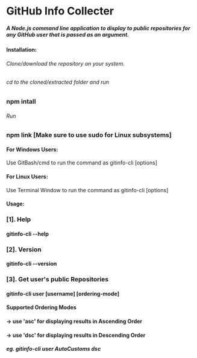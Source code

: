 # GitHub Info Collecter

##### A Node.js command line application to display to public repositories for any GitHub user that is passed as an argument.

#### Installation: 
###### Clone/download the repository on your system. 
###### cd to the cloned/extracted folder and run 
### npm intall 

###### Run 
### npm link [Make sure to use sudo for Linux subsystems]

#### For Windows Users:
Use GitBash/cmd to run the command as
gitinfo-cli [options]

#### For Linux Users:
Use Terminal Window to run the command as
gitinfo-cli [options]

#### Usage:

### [1]. Help
#### gitinfo-cli --help

### [2]. Version
#### gitinfo-cli --version

### [3]. Get user's public Repositories
#### gitinfo-cli user [username] [ordering-mode]

#### Supported Ordering Modes
#### -> use 'asc' for displaying results in Ascending Order
#### -> use 'dsc' for displaying results in Descending Order


##### eg. gitinfo-cli user AutoCustoms dsc
